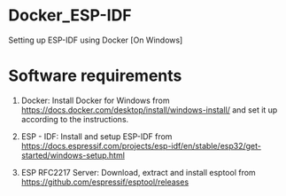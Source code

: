 # Docker_ESP-IDF
Setting up ESP-IDF using Docker [On Windows]
# Software requirements
1. Docker: Install Docker for Windows from https://docs.docker.com/desktop/install/windows-install/ and set it up according to the instructions.
   
2. ESP - IDF: Install and setup ESP-IDF from https://docs.espressif.com/projects/esp-idf/en/stable/esp32/get-started/windows-setup.html
  
3. ESP RFC2217 Server: Download, extract and install esptool from https://github.com/espressif/esptool/releases
   


